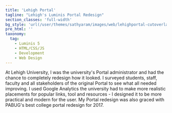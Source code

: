 ```yaml
---
title: 'Lehigh Portal'
tagline: "Lehigh's Luminis Portal Redesign"
section_classes: 'full-width'
bg_style: 'url(/user/themes/sathyaram/images/web/lehighportal-cutoverlay.png)'
pre_html: ''
taxonomy:
  tag:
    - Luminis 5
    - HTML/CSS/JS
    - Development
    - Web Design
---
```

At Lehigh University, I was the university's Portal administrator and had the chance to completely redesign how it looked. I surveyed students, staff, faculty and all stakeholders of the original Portal to see what all needed improving. I used Google Analytics the university had to make more realistic placements for popular links, tool and resources - I designed it to be more practical and modern for the user. My Portal redesign was also graced with PABUG's best college portal redesign for 2017.